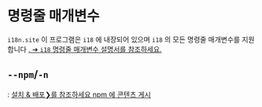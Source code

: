 # 명령줄 매개변수

`i18n.site` 이 프로그램은 `i18` 에 내장되어 있으며 `i18` 의 모든 명령줄 매개변수를 지원합니다 [. ➔ `i18` 명령줄 매개변수 설명서를 참조하세요.](/i18/cli)

## `--npm`/`-n`

: [설치 & 배포❯를 참조하세요 npm 에 콘텐츠 게시](/i18n.site/use#npm)